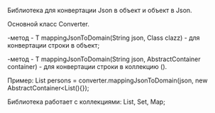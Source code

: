 Библиотека для конвертации Json в объект и объект в Json.

Основной класс Converter.

-метод - <T> T mappingJsonToDomain(String json, Class<T> clazz) - для конвертации строки в объект;

-метод - <T> T mappingJsonToDomain(String json, AbstractContainer<T> container) - для конвертации 
строки в коллекцию (). 

 Пример: 
List<Person> persons = converter.mappingJsonToDomain(json, new AbstractContainer<List<Person>(){});

Библиотека работает с коллекциями: List, Set, Map;


